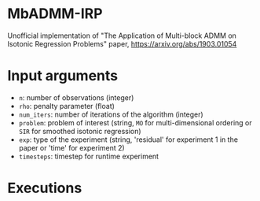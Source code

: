 # MbADMM-IRP
Unofficial implementation of "The Application of Multi-block ADMM on Isotonic Regression Problems" paper, https://arxiv.org/abs/1903.01054

# Input arguments
- `n`: number of observations (integer)
- `rho`: penalty parameter (float)
- `num_iters`: number of iterations of the algorithm (integer)
- `problem`: problem of interest (string, `MO` for multi-dimensional ordering or `SIR` for smoothed isotonic regression)
- `exp`: type of the experiment (string, 'residual' for experiment 1 in the paper or 'time' for experiment 2)
- `timesteps`: timestep for runtime experiment
# Executions

